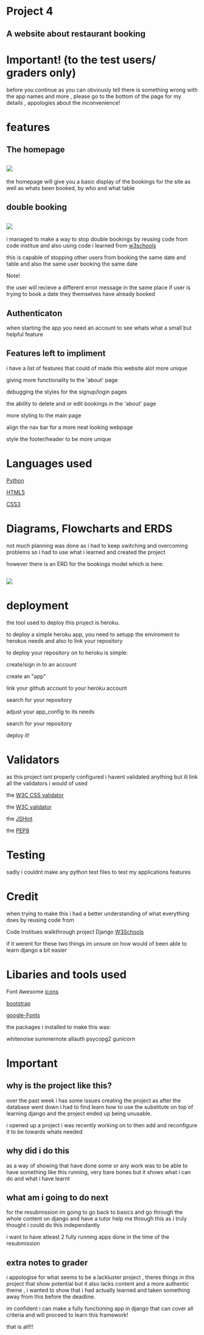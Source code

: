 # Project 4 

## A website about restaurant booking

# Important! (to the test users/ graders only)

before you continue as you can obviously tell there is something wrong with the app names and more , please go to
the bottom of the page for my details , appologies about the inconvenience!

# features 

## The homepage 


<h2><img src="static/images/homepage_error.png"></h2>


the homepage will give you a basic display of the bookings for the site as well as whats been booked, by who and what table


## double booking

<h2><img src="static/images/homepage_error.png"></h2>

i managed to make a way to stop double bookings by reusing code from code institue and also using code i learned from
[w3schools]("https://www.w3schools.com/django/index.php")

this is capable of stopping other users from booking the same date and table and also the same user booking the same date

Note! 

the user will recieve a different error message in the same place if user is trying to book a date they themselves have already booked

## Authenticaton 

when starting the app you need an account to see whats what a small but helpful feature

## Features left to impliment

i have a list of features that could of made this website alot more unique 

giving more functionality to the 'about' page 

debugging the styles for the signup/login pages

the ability to delete and or edit bookings in the 'about' page

more styling to the main page 

align the nav bar for a more neat looking webpage 

style the footer/header to be more unique 

# Languages used 

[Python](https://www.python.org/)

[HTML5](https://en.wikipedia.org/wiki/HTML5)
<br>

[CSS3](https://en.wikipedia.org/wiki/Cascading_Style_Sheets)

# Diagrams, Flowcharts and ERDS

not much planning was done as i had to keep switching and overcoming problems so i had to use what i learned
and created the project 

however there is an ERD for the bookings model which is here:

<h2><img src="static/images/basic_modelerd.png"></h2>

# deployment

the tool used to deploy this project is heroku.

to deploy a simple heroku app, you need to setupp the enviroment to herokus needs and also to link your repository

to deploy your repository on to heroku is simple:

create/sign in to an account 

create an "app" 

link your github account to your heroku account 

search for your repository 

adjust your app_config to its needs

search for your repository 

deploy it!

# Validators 

as this project isnt properly configured i havent validated anything but ill link all the validators i would of used

the [W3C CSS validator](https://jigsaw.w3.org/css-validator/validator)

the [W3C validator](https://validator.w3.org/)

the [JSHint](https://jshint.com/)

the [PEP8](https://peps.python.org/pep-0008/)

# Testing 

sadly i couldnt make any python test files to test my applications features

# Credit 

when trying to make this i had a better understanding of what everything does by reusing code from

Code Institues walkthrough project Django
[W3Schools](https://www.w3schools.com/django/index.php)

if it werent for these two things im unsure on how would of been able to learn django a bit easier

# Libaries and tools used

Font Awesome [icons](https://fontawesome.com/)

[bootstrap](https://getbootstrap.com/)

[google-Fonts](https://fonts.google.com/)

the packages i installed to make this was:

whitenoise
summernote
allauth
psycopg2
gunicorn


# Important

## why is the project like this?

over the past week i has some issues creating the project as after the database went down i had to find learn how to use the substitute on top of learning django and the project ended up being unusable.

i opened up a project i was recently working on to then add and reconfigure it to be towards whats needed

## why did i do this

as a way of showing that have done some or any work was to be able to have something like this running, very bare bones but it shows what i can do and what i have learnt 

## what am i going to do next 

for the resubmission im going to go back to basics and go through the whole content on django and have a tutor help me through this as i truly thought i could do this independantly 

i want to have atleast 2 fully running apps done in the time of the resubmission 

## extra notes to grader

i appologise for what seems to be a lackluster project , theres things in this project that show potential but it also lacks content and a more authentic theme , i wanted to show that i had actually learned and taken something away from this before the deadline. 

im confident i can make a fully functioning app in django that can cover all criteria and will proceed to learn this framework! 

that is all!!!